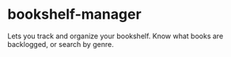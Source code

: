# bookshelf-manager
Lets you track and organize your bookshelf. Know what books are backlogged, or search by genre.
